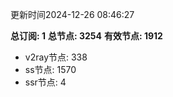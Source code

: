 更新时间2024-12-26 08:46:27

**总订阅: 1**
**总节点: 3254**
**有效节点: 1912**
- v2ray节点: 338
- ss节点: 1570
- ssr节点: 4

